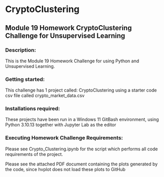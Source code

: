 # CryptoClustering

## Module 19 Homework CryptoClustering Challenge for Unsupervised Learning

### Description: 
This is the Module 19 Homework Challenge for using Python and Unsupervised Learning.

### Getting started: 
This challenge has 1 project called: CryptoClustering using a starter code csv file called crypto_market_data.csv

### Installations required: 
These projects have been run in a Windows 11 GitBash environment, using Python 3.10.13 together with Jupyter Lab as the editor

### Executing Homework Challenge Requirements:
Please see Crypto_Clustering.ipynb for the script which performs all code requirements of the project.

Please see the attached PDF document containing the plots generated by the code, since hvplot does not load these plots to GitHub
